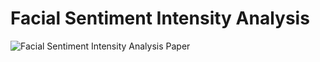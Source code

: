 # Facial Sentiment Intensity Analysis

![Facial Sentiment Intensity Analysis Paper](https://raw.githubusercontent.com/dillionverma/facial-sentiment-intensity-analysis/master/facial-sentiment-intensity-analysis.png)
